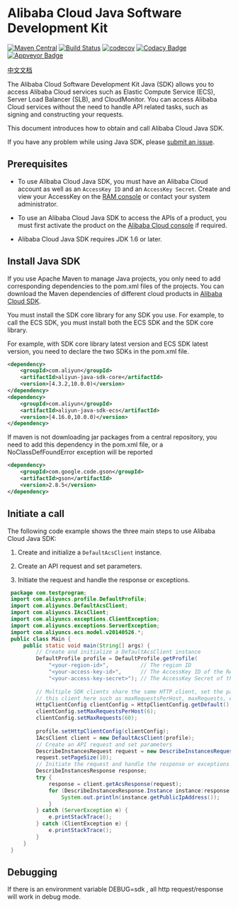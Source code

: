 # Alibaba Cloud Java Software Development Kit

[![Maven Central](https://img.shields.io/maven-central/v/com.aliyun/aliyun-java-sdk-core.svg?label=Maven%20Central)](https://search.maven.org/search?q=g:%22com.aliyun%22%20AND%20a:%22aliyun-java-sdk-core%22)
[![Build Status](https://travis-ci.org/aliyun/aliyun-openapi-java-sdk.svg?branch=master)](https://travis-ci.org/aliyun/aliyun-openapi-java-sdk)
[![codecov](https://codecov.io/gh/aliyun/aliyun-openapi-java-sdk/branch/master/graph/badge.svg)](https://codecov.io/gh/aliyun/aliyun-openapi-java-sdk)
[![Codacy Badge](https://api.codacy.com/project/badge/Grade/aef3826e57ca444fb217bab8edaed195)](https://www.codacy.com/app/aliyun/aliyun-openapi-java-sdk?utm_source=github.com&amp;utm_medium=referral&amp;utm_content=aliyun/aliyun-openapi-java-sdk&amp;utm_campaign=Badge_Grade)
[![Appveyor Badge](https://ci.appveyor.com/api/projects/status/bymi868y6443gwdp?svg=true)](https://ci.appveyor.com/project/aliyun/aliyun-openapi-java-sdk)

[中文文档](./README_zh.md)

The Alibaba Cloud Software Development Kit Java (SDK) allows you to access Alibaba Cloud services such as Elastic Compute Service (ECS), Server Load Balancer (SLB), and CloudMonitor. You can access Alibaba Cloud services without the need to handle API related tasks, such as signing and constructing your requests.

This document introduces how to obtain and call Alibaba Cloud Java SDK.

If you have any problem while using Java SDK, please [submit an issue](https://github.com/aliyun/aliyun-openapi-java-sdk/issues/new).

## Prerequisites

-  To use Alibaba Cloud Java SDK, you must have an Alibaba Cloud account as well as an `AccessKey ID` and an `AccessKey Secret`. Create and view your AccessKey on the [RAM console](https://ram.console.aliyun.com "RAM console") or contact your system administrator.

- To use an Alibaba Cloud Java SDK to access the APIs of a product, you must first activate the product on the [Alibaba Cloud console](https://home.console.aliyun.com/?spm=5176.doc52740.2.4.QKZk8w) if required.

-  Alibaba Cloud Java SDK requires JDK 1.6 or later.

## Install Java SDK

If you use Apache Maven to manage Java projects, you only need to add corresponding dependencies to the pom.xml files of the projects. You can download the Maven dependencies of different cloud products in [Alibaba Cloud SDK](https://www.alibabacloud.com/support/developer-resources?spm=a3c0i.7911826.675768.dnavresources1.32a0737buJ2Rr4).

You must install the SDK core library for any SDK you use. For example, to call the ECS SDK, you must install both the ECS SDK and the SDK core library.

For example, with SDK core library latest version and ECS SDK latest version, you need to declare the two SDKs in the pom.xml file.

```xml
<dependency>
    <groupId>com.aliyun</groupId>
    <artifactId>aliyun-java-sdk-core</artifactId>
    <version>[4.3.2,10.0.0)</version>
</dependency>
<dependency>
    <groupId>com.aliyun</groupId>
    <artifactId>aliyun-java-sdk-ecs</artifactId>
    <version>[4.16.0,10.0.0)</version>
</dependency>
```

If maven is not downloading jar packages from a central repository, you need to add this dependency in the pom.xml file, or a NoClassDefFoundError exception will be reported
```xml
<dependency>
    <groupId>com.google.code.gson</groupId>
    <artifactId>gson</artifactId>
    <version>2.8.5</version>
</dependency>
```
## Initiate a call

The following code example shows the three main steps to use Alibaba Cloud Java SDK:

1. Create and initialize a `DefaultAcsClient` instance.

2. Create an API request and set parameters.

3. Initiate the request and handle the response or exceptions.

```java
 package com.testprogram;
 import com.aliyuncs.profile.DefaultProfile;
 import com.aliyuncs.DefaultAcsClient;
 import com.aliyuncs.IAcsClient;
 import com.aliyuncs.exceptions.ClientException;
 import com.aliyuncs.exceptions.ServerException;
 import com.aliyuncs.ecs.model.v20140526.*;
 public class Main {
     public static void main(String[] args) {
         // Create and initialize a DefaultAcsClient instance
         DefaultProfile profile = DefaultProfile.getProfile(
             "<your-region-id>",          // The region ID
             "<your-access-key-id>",      // The AccessKey ID of the RAM account
             "<your-access-key-secret>"); // The AccessKey Secret of the RAM account
         
         // Multiple SDK clients share the same HTTP client, set the parameters for 
         // this client here such as maxRequestsPerHost, maxRequests, etc.
         HttpClientConfig clientConfig = HttpClientConfig.getDefault();
         clientConfig.setMaxRequestsPerHost(6);
         clientConfig.setMaxRequests(60);
         
         profile.setHttpClientConfig(clientConfig);
         IAcsClient client = new DefaultAcsClient(profile);
         // Create an API request and set parameters
         DescribeInstancesRequest request = new DescribeInstancesRequest();
         request.setPageSize(10);
         // Initiate the request and handle the response or exceptions
         DescribeInstancesResponse response;
         try {
             response = client.getAcsResponse(request);
             for (DescribeInstancesResponse.Instance instance:response.getInstances()) {
                 System.out.println(instance.getPublicIpAddress());
             }
         } catch (ServerException e) {
             e.printStackTrace();
         } catch (ClientException e) {
             e.printStackTrace();
         }
     }
 }
```

## Debugging
If there is an environment variable DEBUG=sdk , all http request/response will work in debug mode.